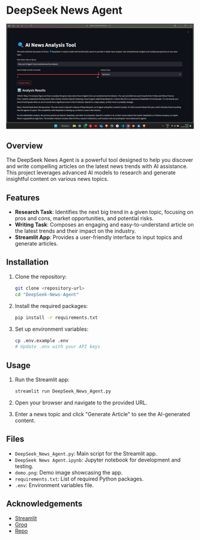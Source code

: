 # DeepSeek News Agent

![Demo](demo.png)

## Overview

The DeepSeek News Agent is a powerful tool designed to help you discover and write compelling articles on the latest news trends with AI assistance. This project leverages advanced AI models to research and generate insightful content on various news topics.

## Features

- **Research Task**: Identifies the next big trend in a given topic, focusing on pros and cons, market opportunities, and potential risks.
- **Writing Task**: Composes an engaging and easy-to-understand article on the latest trends and their impact on the industry.
- **Streamlit App**: Provides a user-friendly interface to input topics and generate articles.

## Installation

1. Clone the repository:
    ```sh
    git clone <repository-url>
    cd "DeepSeek-News-Agent"
    ```

2. Install the required packages:
    ```sh
    pip install -r requirements.txt
    ```

3. Set up environment variables:
    ```sh
    cp .env.example .env
    # Update .env with your API keys
    ```

## Usage

1. Run the Streamlit app:
    ```sh
    streamlit run DeepSeek_News_Agent.py
    ```

2. Open your browser and navigate to the provided URL.

3. Enter a news topic and click "Generate Article" to see the AI-generated content.

## Files

- `DeepSeek_News_Agent.py`: Main script for the Streamlit app.
- `DeepSeek News Agent.ipynb`: Jupyter notebook for development and testing.
- `demo.png`: Demo image showcasing the app.
- `requirements.txt`: List of required Python packages.
- `.env`: Environment variables file.

## Acknowledgements

- [Streamlit](https://streamlit.io/)
- [Groq](https://console.groq.com/)
- [Repo](https://github.com/ashishpatel26/AIAgentWorkshop)

